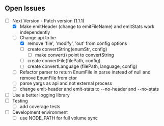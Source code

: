 ## Open Issues

* [ ] Next Version - Patch version (1.1.1)
  * [x] Make emitHeader (change to emitFileName) and emitStats work independently
  * [ ] Change api to be
    * [x] remove 'file', 'modify', 'out' from config options
    * [ ] create convertString(enumStr, config)
      * [ ] make convert() point to convertString
    * [ ] create convertFile(filePath, config)
    * [ ] create convertLanguage (filePath, language, config)
  * [ ] Refactor parser to return EnumFile in parse instead of null and remove EnumFile from ctor
  * [ ] parse yargs as api and not external process
  * [ ] change emit-header and emit-stats to --no-header and --no-stats
* [ ] Use a better logging library
* [ ] Testing
  * [ ] add coverage tests
* [ ] Development environment
  * [ ] use NODE_PATH for full volume sync
